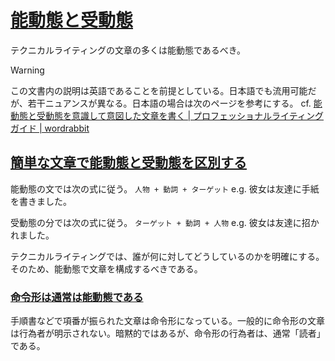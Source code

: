 # [能動態と受動態](https://developers.google.com/tech-writing/one/active-voice)
テクニカルライティングの文章の多くは能動態であるべき。

> [!WARNING]
> この文書内の説明は英語であることを前提としている。日本語でも流用可能だが、若干ニュアンスが異なる。日本語の場合は次のページを参考にする。
> cf. [能動態と受動態を意識して意図した文章を書く \| プロフェッショナルライティングガイド \| wordrabbit](https://wordrabbit.jp/writing_professionals/prow1522203867)

## [簡単な文章で能動態と受動態を区別する](https://developers.google.com/tech-writing/one/active-voice#distinguish_active_voice_from_passive_voice_in_simple_sentences)
能動態の文では次の式に従う。
`人物 + 動詞 + ターゲット`
e.g. 彼女は友達に手紙を書きました。

受動態の分では次の式に従う。
`ターゲット + 動詞 + 人物`
e.g. 彼女は友達に招かれました。

テクニカルライティングでは、誰が何に対してどうしているのかを明確にする。そのため、能動態で文章を構成するべきである。

### [命令形は通常は能動態である](https://developers.google.com/tech-writing/one/active-voice#imperative_verbs_are_typically_active)
手順書などで項番が振られた文章は命令形になっている。一般的に命令形の文章は行為者が明示されない。暗黙的ではあるが、命令形の行為者は、通常「読者」である。
